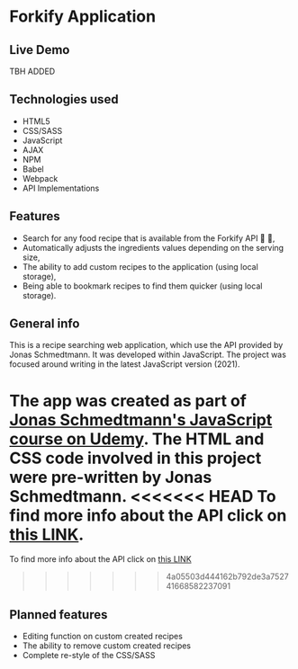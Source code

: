 # Forkify Application

## Live Demo

TBH ADDED

## Technologies used

- HTML5
- CSS/SASS
- JavaScript
- AJAX
- NPM
- Babel
- Webpack
- API Implementations

## Features

- Search for any food recipe that is available from the Forkify API :mag_right: 🍴,
- Automatically adjusts the ingredients values depending on the serving size,
- The ability to add custom recipes to the application (using local storage),
- Being able to bookmark recipes to find them quicker (using local storage).

## General info

This is a recipe searching web application, which use the API provided by Jonas Schmedtmann.
It was developed within JavaScript. The project was focused around writing in the latest JavaScript version (2021).

The app was created as part of [Jonas Schmedtmann's JavaScript course on Udemy](https://www.udemy.com/the-complete-javascript-course/learn/v4/overview).
The HTML and CSS code involved in this project were pre-written by Jonas Schmedtmann.
<<<<<<< HEAD
To find more info about the API click on [this LINK](https://forkify-api.herokuapp.com/v2).
=======
To find more info about the API click on [this LINK](https://forkify-api.herokuapp.com/v2)
>>>>>>> 4a05503d444162b792de3a752741668582237091

## Planned features

- Editing function on custom created recipes
- The ability to remove custom created recipes
- Complete re-style of the CSS/SASS
